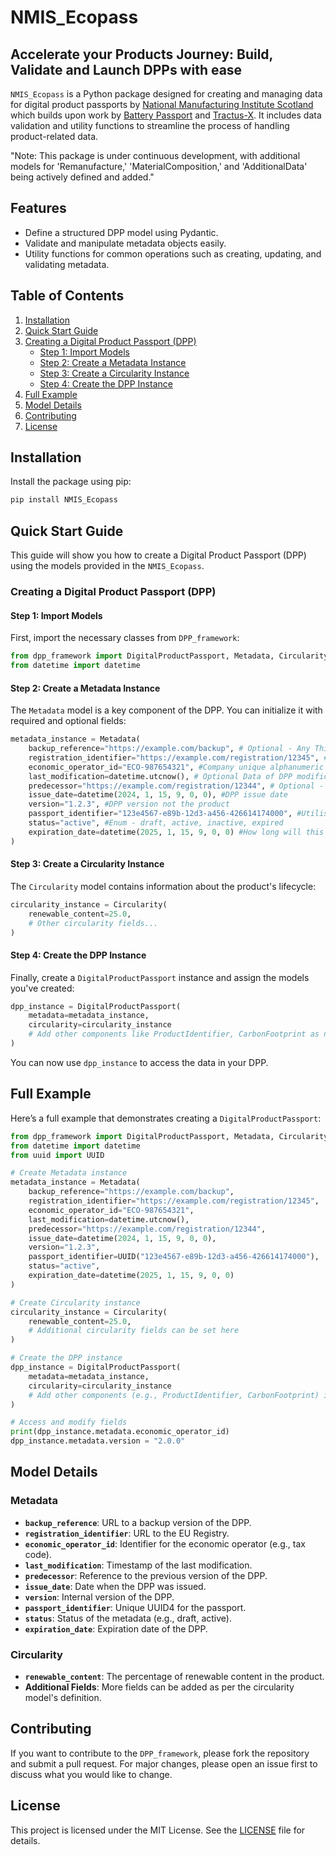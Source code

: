 # NMIS_Ecopass
## Accelerate your Products Journey: Build, Validate and Launch DPPs with ease

`NMIS_Ecopass` is a Python package designed for creating and managing data for digital product passports by [National Manufacturing Institute Scotland](https://www.nmis.scot/) which builds upon work by [Battery Passport](https://thebatterypass.eu/) and [Tractus-X](https://eclipse-tractusx.github.io/). It includes data validation and utility functions to streamline the process of handling product-related data.

"Note: This package is under continuous development, with additional models for 'Remanufacture,' 'MaterialComposition,' and 'AdditionalData' being actively defined and added."

## Features

- Define a structured DPP model using Pydantic.
- Validate and manipulate metadata objects easily.
- Utility functions for common operations such as creating, updating, and validating metadata.


## **Table of Contents**
1. [Installation](#installation)
2. [Quick Start Guide](#quick-start-guide)
3. [Creating a Digital Product Passport (DPP)](#creating-a-digital-product-passport-dpp)
    - [Step 1: Import Models](#step-1-import-models)
    - [Step 2: Create a Metadata Instance](#step-2-create-a-metadata-instance)
    - [Step 3: Create a Circularity Instance](#step-3-create-a-circularity-instance)
    - [Step 4: Create the DPP Instance](#step-4-create-the-dpp-instance)
4. [Full Example](#full-example)
5. [Model Details](#model-details)
6. [Contributing](#contributing)
7. [License](#license)

## Installation

Install the package using pip:

```bash
pip install NMIS_Ecopass
```


## **Quick Start Guide**

This guide will show you how to create a Digital Product Passport (DPP) using the models provided in the `NMIS_Ecopass`.

### **Creating a Digital Product Passport (DPP)**

#### **Step 1: Import Models**

First, import the necessary classes from `DPP_framework`:

```python
from dpp_framework import DigitalProductPassport, Metadata, Circularity, ProductIdentifier, CarbonFootprint
from datetime import datetime
```

#### **Step 2: Create a Metadata Instance**

The `Metadata` model is a key component of the DPP. You can initialize it with required and optional fields:

```python
metadata_instance = Metadata(
    backup_reference="https://example.com/backup", # Optional - Any Third Party DPP platform as backup
    registration_identifier="https://example.com/registration/12345", # Unique DPP identifier
    economic_operator_id="ECO-987654321", #Company unique alphanumeric code
    last_modification=datetime.utcnow(), # Optional Data of DPP modification
    predecessor="https://example.com/registration/12344", # Optional - any predecessor DPP, eg. subassembly from supplier
    issue_date=datetime(2024, 1, 15, 9, 0, 0), #DPP issue date
    version="1.2.3", #DPP version not the product
    passport_identifier="123e4567-e89b-12d3-a456-426614174000", #Utilise UUID package to create identifier for each product passport
    status="active", #Enum - draft, active, inactive, expired
    expiration_date=datetime(2025, 1, 15, 9, 0, 0) #How long will this DPP will be valid
)
```

#### **Step 3: Create a Circularity Instance**

The `Circularity` model contains information about the product's lifecycle:

```python
circularity_instance = Circularity(
    renewable_content=25.0,
    # Other circularity fields...
)
```

#### **Step 4: Create the DPP Instance**

Finally, create a `DigitalProductPassport` instance and assign the models you've created:

```python
dpp_instance = DigitalProductPassport(
    metadata=metadata_instance,
    circularity=circularity_instance
    # Add other components like ProductIdentifier, CarbonFootprint as needed
)
```

You can now use `dpp_instance` to access the data in your DPP.

## **Full Example**

Here’s a full example that demonstrates creating a `DigitalProductPassport`:

```python
from dpp_framework import DigitalProductPassport, Metadata, Circularity, ProductIdentifier, CarbonFootprint
from datetime import datetime
from uuid import UUID

# Create Metadata instance
metadata_instance = Metadata(
    backup_reference="https://example.com/backup",
    registration_identifier="https://example.com/registration/12345",
    economic_operator_id="ECO-987654321",
    last_modification=datetime.utcnow(),
    predecessor="https://example.com/registration/12344",
    issue_date=datetime(2024, 1, 15, 9, 0, 0),
    version="1.2.3",
    passport_identifier=UUID("123e4567-e89b-12d3-a456-426614174000"),
    status="active",
    expiration_date=datetime(2025, 1, 15, 9, 0, 0)
)

# Create Circularity instance
circularity_instance = Circularity(
    renewable_content=25.0,
    # Additional circularity fields can be set here
)

# Create the DPP instance
dpp_instance = DigitalProductPassport(
    metadata=metadata_instance,
    circularity=circularity_instance
    # Add other components (e.g., ProductIdentifier, CarbonFootprint) if needed
)

# Access and modify fields
print(dpp_instance.metadata.economic_operator_id)
dpp_instance.metadata.version = "2.0.0"
```

## **Model Details**

### **Metadata**
- **`backup_reference`**: URL to a backup version of the DPP.
- **`registration_identifier`**: URL to the EU Registry.
- **`economic_operator_id`**: Identifier for the economic operator (e.g., tax code).
- **`last_modification`**: Timestamp of the last modification.
- **`predecessor`**: Reference to the previous version of the DPP.
- **`issue_date`**: Date when the DPP was issued.
- **`version`**: Internal version of the DPP.
- **`passport_identifier`**: Unique UUID4 for the passport.
- **`status`**: Status of the metadata (e.g., draft, active).
- **`expiration_date`**: Expiration date of the DPP.

### **Circularity**
- **`renewable_content`**: The percentage of renewable content in the product.
- **Additional Fields**: More fields can be added as per the circularity model's definition.

## **Contributing**

If you want to contribute to the `DPP_framework`, please fork the repository and submit a pull request. For major changes, please open an issue first to discuss what you would like to change.

## **License**

This project is licensed under the MIT License. See the [LICENSE](LICENSE) file for details.
